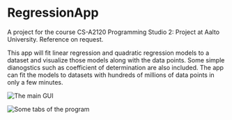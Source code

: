 # RegressionApp

A project for the course CS-A2120 Programming Studio 2: Project at Aalto University. 
Reference on request.

This app will fit linear regression and quadratic regression models to a dataset
and visualize those models along with the data points. Some simple dianogstics such as
coefficient of determination are also included. The app can fit the models to datasets with
hundreds of millions of data points in only a few minutes.

![The main GUI](https://i.imgur.com/2KMfi8d.png)

![Some tabs of the program](https://i.imgur.com/XhOGTxf.png)

